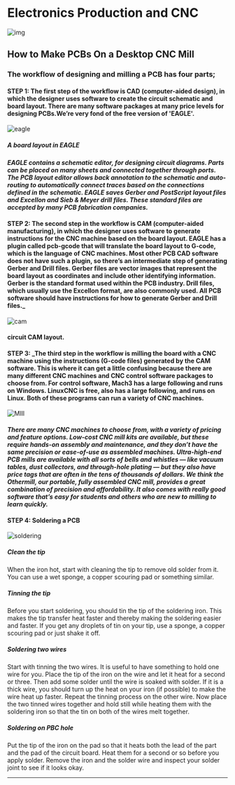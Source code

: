 # Electronics Production and CNC

![img](http://www.lirtex.com/images/electronics/FakeCarAlarm/FakeCarAlarm-Circuit.jpg)


## How to Make PCBs On a Desktop CNC Mill

### The workflow of designing and milling a PCB has four parts;

#### STEP 1: The first step of the workflow is CAD (computer-aided design), in which the designer uses software to create the circuit schematic and board layout. There are many software packages at many price levels for designing PCBs.We’re very fond of the free version of 'EAGLE'.


![eagle](https://cdn.instructables.com/F43/FZT7/H3QF1C1G/F43FZT7H3QF1C1G.MEDIUM.jpg)

##### A board layout in EAGLE


#### _EAGLE contains a schematic editor, for designing circuit diagrams. Parts can be placed on many sheets and connected together through ports. The PCB layout editor allows back annotation to the schematic and auto-routing to automatically connect traces based on the connections defined in the schematic. EAGLE saves Gerber and PostScript layout files and Excellon and Sieb & Meyer drill files. These standard files are accepted by many PCB fabrication companies._



#### STEP 2: The second step in the workflow is CAM (computer-aided manufacturing), in which the designer uses software to generate instructions for the CNC machine based on the board layout. EAGLE has a plugin called pcb-gcode that will translate the board layout to G-code, which is the language of CNC machines. Most other PCB CAD software does not have such a plugin, so there’s an intermediate step of generating Gerber and Drill files. Gerber files are vector images that represent the board layout as coordinates and include other identifying information. Gerber is the standard format used within the PCB industry. Drill files, which usually use the Excellon format, are also commonly used. All PCB software should have instructions for how to generate Gerber and Drill files._

![cam](http://2.bp.blogspot.com/-l7wL8AJNAPQ/UAadqlncXuI/AAAAAAAAAD0/AAERaQJRkvI/s640/Herbie.png)

#### circuit CAM layout.


#### STEP 3: _The third step in the workflow is milling the board with a CNC machine using the instructions (G-code files) generated by the CAM software. This is where it can get a little confusing because there are many different CNC machines and CNC control software packages to choose from. For control software, Mach3 has a large following and runs on Windows. LinuxCNC is free, also has a large following, and runs on Linux. Both of these programs can run a variety of CNC machines.

![MIll](http://fabacademy.org/archives/2014/students/tsuda.kazutoshi/4_2.jpg)

####  _There are many CNC machines to choose from, with a variety of pricing and feature options. Low-cost CNC mill kits are available, but these require hands-on assembly and maintenance, and they don’t have the same precision or ease-of-use as assembled machines. Ultra-high-end PCB mills are available with all sorts of bells and whistles — like vacuum tables, dust collectors, and through-hole plating — but they also have price tags that are often in the tens of thousands of dollars. We think the Othermill, our portable, fully assembled CNC mill, provides a great combination of precision and affordability. It also comes with really good software that’s easy for students and others who are new to milling to learn quickly._


#### STEP 4: Soldering a PCB

![soldering](https://upload.wikimedia.org/wikipedia/commons/b/b9/Soldering-PCB-a.jpg)

##### Clean the tip

When the iron hot, start with cleaning the tip to remove old solder from it. You can use a wet sponge, a copper scouring pad or something similar.

##### Tinning the tip

Before you start soldering, you should tin the tip of the soldering iron. This makes the tip transfer heat faster and thereby making the soldering easier and faster. If you get any droplets of tin on your tip, use a sponge, a copper scouring pad or just shake it off.

##### Soldering two wires

Start with tinning the two wires. It is useful to have something to hold one wire for you. Place the tip of the iron on the wire and let it heat for a second or three. Then add some solder until the wire is soaked with solder. If it is a thick wire, you should turn up the heat on your iron (if possible) to make the wire heat up faster. Repeat the tinning process on the other wire. Now place the two tinned wires together and hold still while heating them with the soldering iron so that the tin on both of the wires melt together.

##### Soldering on PBC hole

Put the tip of the iron on the pad so that it heats both the lead of the part and the pad of the circuit board. Heat them for a second or so before you apply solder. Remove the iron and the solder wire and inspect your solder joint to see if it looks okay.

-----
